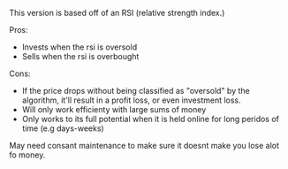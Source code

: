 This version is based off of an RSI (relative strength index.)

Pros:
- Invests when the rsi is oversold
- Sells when the rsi is overbought

Cons:
- If the price drops without being classified as "oversold" by the algorithm, it'll result in a profit loss, or even investment loss.
- Will only work efficienty with large sums of money
- Only works to its full potential when it is held online for long peridos of time (e.g days-weeks)

May need consant maintenance to make sure it doesnt make you lose alot fo money.
